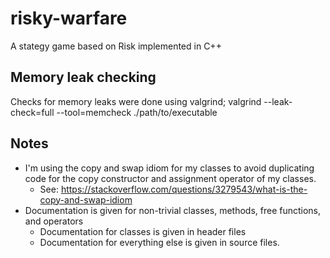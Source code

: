 # risky-warfare
A stategy game based on Risk implemented in C++

## Memory leak checking
Checks for memory leaks were done using valgrind;
valgrind --leak-check=full --tool=memcheck ./path/to/executable

## Notes

- I'm using the copy and swap idiom for my classes to avoid duplicating code for the copy constructor and assignment operator of my classes.
  - See: https://stackoverflow.com/questions/3279543/what-is-the-copy-and-swap-idiom
- Documentation is given for non-trivial classes, methods, free functions, and operators
  - Documentation for classes is given in header files
  - Documentation for everything else is given in source files.